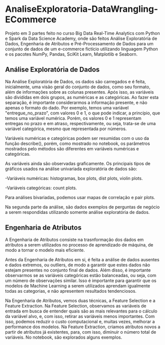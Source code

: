 # AnaliseExploratoria-DataWrangling-ECommerce
Projeto em 3 partes feito no curso Big Data Real-Time Analytics com Python e Spark da Data Science Academy, onde são feitos Análise Exploratória de Dados, Engenharia de Atributos e Pré-Processamento de Dados para um conjunto de dados de um e-commerce fictício utilizando linguagem Python e os pacotes NumPy, Pandas, SciKit Learn, Matplotlib e Seaborn.
## Análise Exploratória de Dados
Na Análise Exploratória de Dados, os dados são carregados e é feita, inicialmente, uma visão geral do conjunto de dados, como seu formato, além de informações sobre as colunas presentes. Após isso, as variáveis são divididas em dois grupos, as numéricas e as categóricas. Ao fazer esta separação, é importante considerarmos a informação presente, e não apenas o formato do dado. Por exemplo, temos uma variável "entregue_no_prazo", com valores 0 e 1, o que pode indicar, a princípio, que temos uma variável numérica. Porém, os valores 0 e 1 representam entregas no prazo e em atraso, respectivamente, ou seja, trata-se de uma variável categórica, mesmo que representada por números.

Variáveis numéricas e categóricas podem ser resumidas com o uso da função describe(), porém, como mostrado no notebook, os parâmetros mostrados pelo métodos são diferentes em variáveis numéricas e categóricas.

As variáveis ainda são observadas graficamente. Os principais tipos de gráficos usados na análise univariada exploratória de dados são:

-Variáveis numéricas: histogramas, box plots, dist plots, violin plots.

-Variáveis categóricas: count plots.

Para análises bivariadas, podemos usar mapas de correlação e pair plots.

Na segunda parte da análise, são dados exemplos de perguntas de negócio a serem respondidas utilizando somente análise exploratória de dados.

## Engenharia de Atributos

A Engenharia de Atributos consiste na trasnformação dos dados em atributos a serem utilizados no processo de aprendizado de máquina, de modo a tornar o modelo mais eficiente.

Antes da Engenharia de Atributos em si, é feita a análise de dados ausentes e dados extremos, ou outliers, de modo a garantir que estes dados não estejam presentes no conjunto final de dados. Além disso, é importante observarmos se as variáveis categóricas estão balanceadas, ou seja, com um número de observações similar. Isso é importante para garantir que os modelos de Machine Learning a serem utilizados aprendam igualmente todas as categorias, e não apresentem resultados tendenciosos.

Na Engenharia de Atributos, vemos duas técnicas, a Feature Selection e a Feature Extraction. Na Feature Selection, observamos as variáveis de entrada em busca de entender quais são as mais relevantes para o cálculo da variável alvo, e, com isso, retirar as variáveis menos importantes. Com isso, podemos reduzir o custo computacional e, muitas vezes, melhorar a performance dos modelos. Na Feature Extraction, criamos atributos novos a partir de atributos já existentes, para, com isso, diminuir o número total de variáveis. No notebook, são explorados alguns exemplos.


